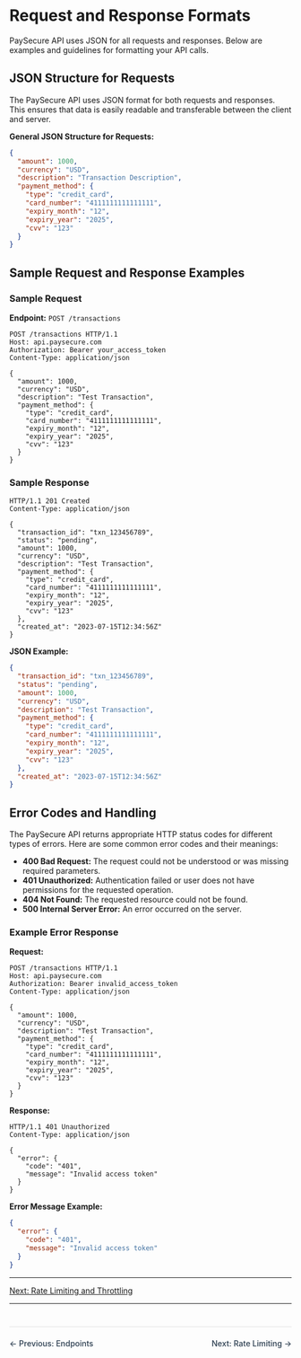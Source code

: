 # Request and Response Formats

PaySecure API uses JSON for all requests and responses. Below are examples and guidelines for formatting your API calls.

## JSON Structure for Requests

The PaySecure API uses JSON format for both requests and responses. This ensures that data is easily readable and transferable between the client and server.

**General JSON Structure for Requests:**
```json
{
  "amount": 1000,
  "currency": "USD",
  "description": "Transaction Description",
  "payment_method": {
    "type": "credit_card",
    "card_number": "4111111111111111",
    "expiry_month": "12",
    "expiry_year": "2025",
    "cvv": "123"
  }
}
```

## Sample Request and Response Examples

### Sample Request

**Endpoint:** `POST /transactions`

```http
POST /transactions HTTP/1.1
Host: api.paysecure.com
Authorization: Bearer your_access_token
Content-Type: application/json

{
  "amount": 1000,
  "currency": "USD",
  "description": "Test Transaction",
  "payment_method": {
    "type": "credit_card",
    "card_number": "4111111111111111",
    "expiry_month": "12",
    "expiry_year": "2025",
    "cvv": "123"
  }
}
```

### Sample Response

```http
HTTP/1.1 201 Created
Content-Type: application/json

{
  "transaction_id": "txn_123456789",
  "status": "pending",
  "amount": 1000,
  "currency": "USD",
  "description": "Test Transaction",
  "payment_method": {
    "type": "credit_card",
    "card_number": "4111111111111111",
    "expiry_month": "12",
    "expiry_year": "2025",
    "cvv": "123"
  },
  "created_at": "2023-07-15T12:34:56Z"
}
```

**JSON Example:**
```json
{
  "transaction_id": "txn_123456789",
  "status": "pending",
  "amount": 1000,
  "currency": "USD",
  "description": "Test Transaction",
  "payment_method": {
    "type": "credit_card",
    "card_number": "4111111111111111",
    "expiry_month": "12",
    "expiry_year": "2025",
    "cvv": "123"
  },
  "created_at": "2023-07-15T12:34:56Z"
}
```

## Error Codes and Handling

The PaySecure API returns appropriate HTTP status codes for different types of errors. Here are some common error codes and their meanings:

- **400 Bad Request:** The request could not be understood or was missing required parameters.
- **401 Unauthorized:** Authentication failed or user does not have permissions for the requested operation.
- **404 Not Found:** The requested resource could not be found.
- **500 Internal Server Error:** An error occurred on the server.

### Example Error Response

**Request:**
```http
POST /transactions HTTP/1.1
Host: api.paysecure.com
Authorization: Bearer invalid_access_token
Content-Type: application/json

{
  "amount": 1000,
  "currency": "USD",
  "description": "Test Transaction",
  "payment_method": {
    "type": "credit_card",
    "card_number": "4111111111111111",
    "expiry_month": "12",
    "expiry_year": "2025",
    "cvv": "123"
  }
}
```

**Response:**
```http
HTTP/1.1 401 Unauthorized
Content-Type: application/json

{
  "error": {
    "code": "401",
    "message": "Invalid access token"
  }
}
```

**Error Message Example:**
```json
{
  "error": {
    "code": "401",
    "message": "Invalid access token"
  }
}
```

---

[Next: Rate Limiting and Throttling](./rate-limiting.md)

---

<div style="display: flex; justify-content: space-between; margin-top: 40px; padding: 20px 0; border-top: 2px solid #eee;">
  <a href="#/api-reference/endpoints" style="text-decoration: none; color: #2c3e50; font-weight: 500;">← Previous: Endpoints</a>
  <a href="#/api-reference/rate-limiting" style="text-decoration: none; color: #2c3e50; font-weight: 500;">Next: Rate Limiting →</a>
</div>
